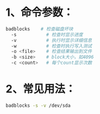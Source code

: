 # 1、命令参数：

```bash
badblocks    # 检查磁盘坏块
  -s           # 检查时显示进度
  -v           # 执行时显示详细信息
  -w           # 检查时执行写入测试
  -o <file>    # 检查结果输出到文件
  -b <size>    # block大小，如4096
  -c <count>   # 每个count显示次数
```

# 2、常见用法：

```bash
badblocks -s -v /dev/sda
```



